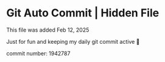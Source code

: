 # Git Auto Commit | Hidden File

This file was added Feb 12, 2025

Just for fun and keeping my daily git commit active 🤪

commit number: 1942787
